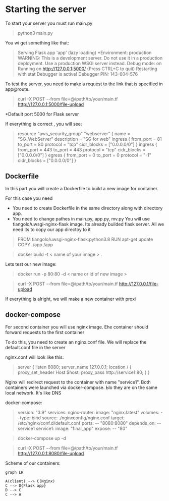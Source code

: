 # Starting the server
To start your server you must run main.py
>python3 main.py

You wi get something like that:
> Serving Flask app 'app' (lazy loading)
*Environment: production
WARNING: This is a development server. Do not use it in a production deployment.
Use a production WSGI server instead.
 Debug mode: on
Running on http://127.0.0.1:5000/ (Press CTRL+C to quit)
Restarting with stat
Debugger is active!
Debugger PIN: 143-604-576

To test the server, you need to make a request to the link that is specified in app@route.
>curl -X POST --from file=@/path/to/your/main.tf http://127.0.0.1:5000/file-upload

*Default port 5000 for Flask server 

If everything is correct , you will see:  
>resource "aws_security_group" "webserver" {
name = "SG_WebServer"
description = "SG for web"
ingress {
from_port = 81
to_port = 80
protocol = "tcp"
cidr_blocks = ["0.0.0.0/0"]
}
ingress {
from_port = 443
to_port = 443
protocol = "tcp"
cidr_blocks = ["0.0.0.0/0"]
}
egress {
from_port = 0
to_port = 0
protocol = "-1"
cidr_blocks = ["0.0.0.0/0"]
}

## Dockerfile
In this part you will create a Dockerfile to build a new image for container.

For this case you need
* You need to create Dockerfile in the same directory along with directory app.
* You need to change pathes in main.py, app.py, mv.py
You will use  tiangolo/uwsgi-nginx-flask image. Its already builded flask server. All we need its to copy our app directoy to it
>FROM tiangolo/uwsgi-nginx-flask:python3.8
RUN apt-get update
COPY ./app /app

>docker build -t < name of your image > .

Lets test our new image:
>docker run -p 80:80 -d  < name or id of new image >

>curl -X POST --from file=@/path/to/your/main.tf http://127.0.0.1/file-upload

If everything is alright, we will make a new container with proxi

## docker-compose
 For second container you will use nginx image. Еhe container should forward requests to the first container

To do this, you need to create an nginx.conf file. We will replace the default.conf file in the server

nginx.conf will look like this:
>server {
listen 8080;
server_name 127.0.0.1;
location / {
proxy_set_header Host $host;
proxy_pass http://service1:80;
}
}

Nginx will redirect request to the container with name "service1". 
Both containers were launched via docker-compose. Ыo they are on the same local network. It's like DNS

docker-compose: 
>version: "3.9"
services:
nginx-router:
image: "nginx:latest"
volumes:
--type: bind
source: ./nginxconfig/nginx.conf
target: /etc/nginx/conf.d/default.conf
ports:
>-- "8080:8080"
depends_on:
-- service1
service1:
image: "final_app"
expose:
-- "80"

>docker-compose up -d  

>curl -X POST --from file=@/path/to/your/main.tf http://127.0.0.1:8080/file-upload


Scheme of our containers:
```mermaid
graph LR

A(client) --> C(Nginx)
C --> D{Flask app}
D --> C
C --> A
```
